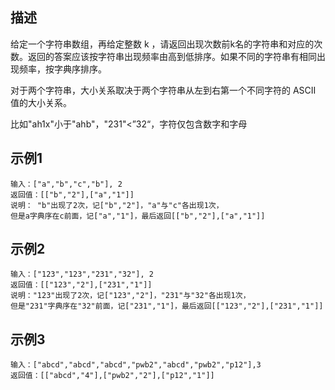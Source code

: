 ## 描述
给定一个字符串数组，再给定整数 k ，请返回出现次数前k名的字符串和对应的次数。返回的答案应该按字符串出现频率由高到低排序。如果不同的字符串有相同出现频率，按字典序排序。

对于两个字符串，大小关系取决于两个字符串从左到右第一个不同字符的 ASCII 值的大小关系。

比如"ah1x"小于"ahb"，"231"<”32“，字符仅包含数字和字母

## 示例1
```
输入：["a","b","c","b"], 2
返回值：[["b","2"],["a","1"]]
说明： "b"出现了2次，记["b","2"]，"a"与"c"各出现1次，
但是a字典序在c前面，记["a","1"]，最后返回[["b","2"],["a","1"]]
```

## 示例2
```
输入：["123","123","231","32"], 2
返回值：[["123","2"],["231","1"]]
说明："123"出现了2次，记["123","2"]，"231"与"32"各出现1次，
但是"231"字典序在"32"前面，记["231","1"]，最后返回[["123","2"],["231","1"]]   
```

## 示例3
```
输入：["abcd","abcd","abcd","pwb2","abcd","pwb2","p12"],3
返回值：[["abcd","4"],["pwb2","2"],["p12","1"]]
```
